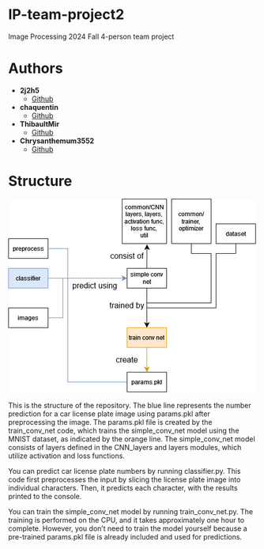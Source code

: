 # IP-team-project2
Image Processing 2024 Fall 4-person team project 

# Authors
- **2j2h5**
    - [Github](https://github.com/2j2h5)
- **chaquentin**
    - [Github](https://github.com/chaquentin)
- **ThibaultMir**
    - [Github](https://github.com/ThibaultMir)
- **Chrysanthemum3552**
    - [Github](https://github.com/Chrysanthemum3552)

# Structure
![Structure](./images/structure.jpg)

This is the structure of the repository. The blue line represents the number prediction for a car license plate image using params.pkl after preprocessing the image. The params.pkl file is created by the train_conv_net code, which trains the simple_conv_net model using the MNIST dataset, as indicated by the orange line. The simple_conv_net model consists of layers defined in the CNN_layers and layers modules, which utilize activation and loss functions.

You can predict car license plate numbers by running classifier.py. This code first preprocesses the input by slicing the license plate image into individual characters. Then, it predicts each character, with the results printed to the console.

You can train the simple_conv_net model by running train_conv_net.py. The training is performed on the CPU, and it takes approximately one hour to complete. However, you don’t need to train the model yourself because a pre-trained params.pkl file is already included and used for predictions.
